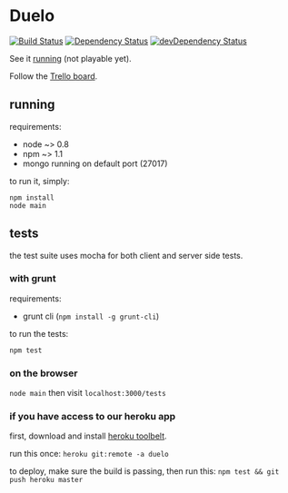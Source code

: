 # Duelo

[![Build Status](https://travis-ci.org/jpbochi/duelo.png?branch=master)](https://travis-ci.org/jpbochi/duelo)
[![Dependency Status](https://david-dm.org/jpbochi/duelo.png)](https://david-dm.org/jpbochi/duelo)
[![devDependency Status](https://david-dm.org/jpbochi/duelo/dev-status.png)](https://david-dm.org/jpbochi/duelo#info=devDependencies)

See it [running](http://duelo.herokuapp.com/) (not playable yet).

Follow the [Trello board](https://trello.com/board/duelo-js/5105a4da52f437bd250034df).

## running

requirements:

* node ~> 0.8
* npm ~> 1.1
* mongo running on default port (27017)

to run it, simply:

```
npm install
node main
```

## tests

the test suite uses mocha for both client and server side tests.

### with grunt

requirements:

* grunt cli (`npm install -g grunt-cli`)

to run the tests:

```
npm test
```

### on the browser

`node main` then visit `localhost:3000/tests`

### if you have access to our heroku app

first, download and install [heroku toolbelt](https://toolbelt.herokuapp.com/).

run this once: `heroku git:remote -a duelo`

to deploy, make sure the build is passing, then run this: `npm test && git push heroku master`
